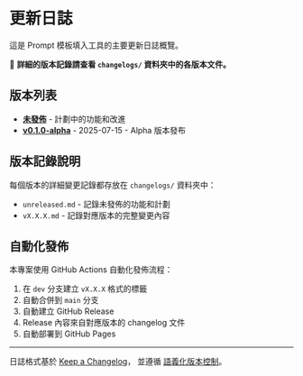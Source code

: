 # 更新日誌

這是 Prompt 模板填入工具的主要更新日誌概覽。

📁 **詳細的版本記錄請查看 `changelogs/` 資料夾中的各版本文件。**

## 版本列表

- [**未發佈**](changelogs/unreleased.md) - 計劃中的功能和改進
- [**v0.1.0-alpha**](changelogs/v0.1.0-alpha.md) - 2025-07-15 - Alpha 版本發布

## 版本記錄說明

每個版本的詳細變更記錄都存放在 `changelogs/` 資料夾中：

- `unreleased.md` - 記錄未發佈的功能和計劃
- `vX.X.X.md` - 記錄對應版本的完整變更內容

## 自動化發佈

本專案使用 GitHub Actions 自動化發佈流程：

1. 在 `dev` 分支建立 `vX.X.X` 格式的標籤
2. 自動合併到 `main` 分支
3. 自動建立 GitHub Release
4. Release 內容來自對應版本的 changelog 文件
5. 自動部署到 GitHub Pages

---

日誌格式基於 [Keep a Changelog](https://keepachangelog.com/zh-TW/1.0.0/)，
並遵循 [語義化版本控制](https://semver.org/lang/zh-TW/)。